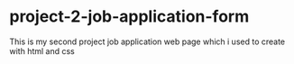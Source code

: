 # project-2-job-application-form
This is my second project job application web page which i used to create with html and css 
